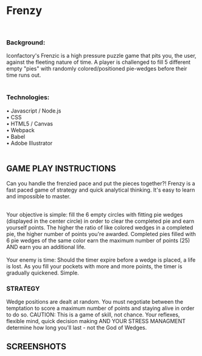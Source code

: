 # Frenzy<br><br>
### Background:
Iconfactory's Frenzic is a high pressure puzzle game that pits you, the user, against the fleeting nature of time. A player is challenged to fill 5 different empty "pies" with randomly colored/positioned pie-wedges before their time runs out.<br><br>


### Technologies:
• Javascript / Node.js<br>
• CSS<br>
• HTML5 / Canvas<br>
• Webpack<br>
• Babel<br>
• Adobe Illustrator<br><br>

## GAME PLAY INSTRUCTIONS
Can you handle the frenzied pace and put the pieces together?!  Frenzy is a fast paced game of 
strategy and quick analytical thinking.  It's easy to learn and impossible to master.<br><br>  

Your objective is simple:  fill the 6 empty circles with fitting pie wedges (displayed in the center circle) in order to clear the completed pie and 
earn yourself points. The higher the ratio of like colored wedges in a completed pie, the higher number of
points you're awarded.  Completed pies filled with 6 pie wedges of the same color earn the maximum number of points (25)
AND earn you an additional life.<br><br>
Your enemy is time:  Should the timer expire before a wedge is placed, a life is lost.  As you fill your pockets with more and more 
points, the timer is gradually quickened. Simple.  
<h3>STRATEGY</h3>
            
Wedge positions are dealt at random.  You must negotiate between the temptation to score a maximum number of points and staying
alive in order to do so.  CAUTION:  This is a game of skill, not chance.  Your reflexes, flexible mind, quick decision making AND YOUR STRESS MANAGMENT determine
how long you'll last - not the God of Wedges.

## SCREENSHOTS

